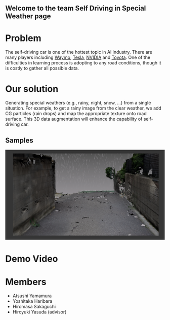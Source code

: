 ## Welcome to the team Self Driving in Special Weather page

# Problem

The self-driving car is one of the hottest topic in AI industry. There are many players including [Waymo](https://waymo.com), [Tesla](https://www.tesla.com/), [NVIDIA](http://www.nvidia.com) and [Toyota](http://www.toyota.co.jp/jpn/tech/automated_driving/). One of the difficulties in learning process is adopting to any road conditions, though it is costly to gather all possible data.  

# Our solution

Generating special weathers (e.g., rainy, night, snow, ...) from a single situation. For example, to get a rainy image from the clear weather, we add CG particles (rain drops) and map the appropriate texture onto road surface. This 3D data augmentation will enhance the capability of self-driving car. 

## Samples
<img src='https://github.com/SansonY/SFP2017/blob/master/Screen%20Shot%202017-08-18%20at%2023.32.01.png'>

# Demo Video

# Members
- Atsushi Yamamura 
- Yoshitaka Haribara 
- Hiromasa Sakaguchi 
- Hiroyuki Yasuda (advisor)
